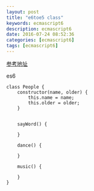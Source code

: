 ```yaml
---
layout: post
title: "e6toe5 class"
keywords: ecmascript6 
description: ecmascript6
date: 2016-07-24 08:52:36
categories: [ecmascript6]
tags: [ecmascript6]
---
```


 [参考地址](http://es6.ruanyifeng.com/#docs/let)
 
 es6
 

    class People {
        constructor(name, older) {
            this.name = name;
            this.older = older;
        }
    
    
        sayWord() {
    
        }
    
        dance() {
    
        }
    
        music() {
    
        }
    }

 